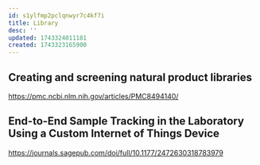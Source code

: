 ```yaml
---
id: s1ylfmp2pclqnwyr7c4kf7i
title: Library
desc: ''
updated: 1743324011181
created: 1743323165900
---
```


## Creating and screening natural product libraries
https://pmc.ncbi.nlm.nih.gov/articles/PMC8494140/

## End-to-End Sample Tracking in the Laboratory Using a Custom Internet of Things Device
https://journals.sagepub.com/doi/full/10.1177/2472630318783979

